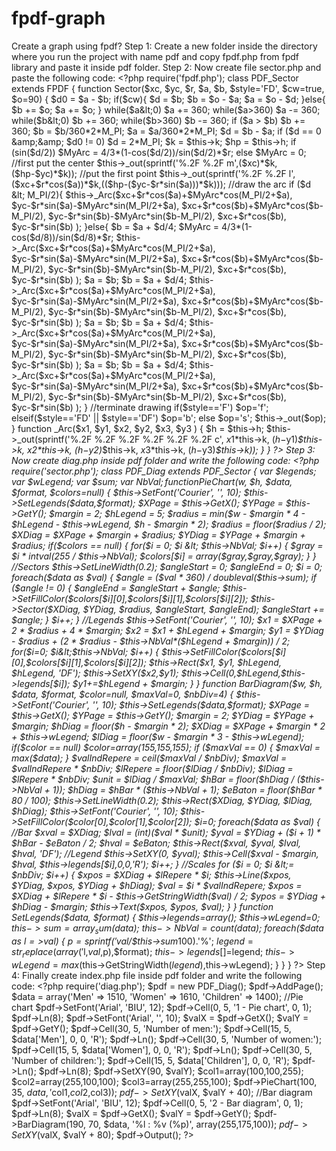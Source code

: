 # fpdf-graph
Create a graph using fpdf? Step 1: Create a new folder inside the directory where you run the project with name pdf and copy fpdf.php from fpdf library and paste it inside pdf folder.  Step 2: Now create file sector.php and paste the following code:  &lt;?php require('fpdf.php'); class PDF_Sector extends FPDF {     function Sector($xc, $yc, $r, $a, $b, $style='FD', $cw=true, $o=90)     {         $d0 = $a - $b;         if($cw){             $d = $b;             $b = $o - $a;             $a = $o - $d;         }else{             $b += $o;             $a += $o;         }         while($a&lt;0)             $a += 360;         while($a>360)             $a -= 360;         while($b&lt;0)             $b += 360;         while($b>360)             $b -= 360;         if ($a > $b)             $b += 360;         $b = $b/360*2*M_PI;         $a = $a/360*2*M_PI;         $d = $b - $a;         if ($d == 0 &amp;&amp; $d0 != 0)             $d = 2*M_PI;         $k = $this->k;         $hp = $this->h;         if (sin($d/2))             $MyArc = 4/3*(1-cos($d/2))/sin($d/2)*$r;         else             $MyArc = 0;         //first put the center         $this->_out(sprintf('%.2F %.2F m',($xc)*$k,($hp-$yc)*$k));         //put the first point         $this->_out(sprintf('%.2F %.2F l',($xc+$r*cos($a))*$k,(($hp-($yc-$r*sin($a)))*$k)));         //draw the arc         if ($d &lt; M_PI/2){             $this->_Arc($xc+$r*cos($a)+$MyArc*cos(M_PI/2+$a),                         $yc-$r*sin($a)-$MyArc*sin(M_PI/2+$a),                         $xc+$r*cos($b)+$MyArc*cos($b-M_PI/2),                         $yc-$r*sin($b)-$MyArc*sin($b-M_PI/2),                         $xc+$r*cos($b),                         $yc-$r*sin($b)                         );         }else{             $b = $a + $d/4;             $MyArc = 4/3*(1-cos($d/8))/sin($d/8)*$r;             $this->_Arc($xc+$r*cos($a)+$MyArc*cos(M_PI/2+$a),                         $yc-$r*sin($a)-$MyArc*sin(M_PI/2+$a),                         $xc+$r*cos($b)+$MyArc*cos($b-M_PI/2),                         $yc-$r*sin($b)-$MyArc*sin($b-M_PI/2),                         $xc+$r*cos($b),                         $yc-$r*sin($b)                         );             $a = $b;             $b = $a + $d/4;             $this->_Arc($xc+$r*cos($a)+$MyArc*cos(M_PI/2+$a),                         $yc-$r*sin($a)-$MyArc*sin(M_PI/2+$a),                         $xc+$r*cos($b)+$MyArc*cos($b-M_PI/2),                         $yc-$r*sin($b)-$MyArc*sin($b-M_PI/2),                         $xc+$r*cos($b),                         $yc-$r*sin($b)                         );             $a = $b;             $b = $a + $d/4;             $this->_Arc($xc+$r*cos($a)+$MyArc*cos(M_PI/2+$a),                         $yc-$r*sin($a)-$MyArc*sin(M_PI/2+$a),                         $xc+$r*cos($b)+$MyArc*cos($b-M_PI/2),                         $yc-$r*sin($b)-$MyArc*sin($b-M_PI/2),                         $xc+$r*cos($b),                         $yc-$r*sin($b)                         );             $a = $b;             $b = $a + $d/4;             $this->_Arc($xc+$r*cos($a)+$MyArc*cos(M_PI/2+$a),                         $yc-$r*sin($a)-$MyArc*sin(M_PI/2+$a),                         $xc+$r*cos($b)+$MyArc*cos($b-M_PI/2),                         $yc-$r*sin($b)-$MyArc*sin($b-M_PI/2),                         $xc+$r*cos($b),                         $yc-$r*sin($b)                         );         }         //terminate drawing         if($style=='F')             $op='f';         elseif($style=='FD' || $style=='DF')             $op='b';         else             $op='s';         $this->_out($op);     }     function _Arc($x1, $y1, $x2, $y2, $x3, $y3 )     {         $h = $this->h;         $this->_out(sprintf('%.2F %.2F %.2F %.2F %.2F %.2F c',             $x1*$this->k,             ($h-$y1)*$this->k,             $x2*$this->k,             ($h-$y2)*$this->k,             $x3*$this->k,             ($h-$y3)*$this->k));     } } ?>  Step 3: Now create diag.php inside pdf folder and write the following code:  &lt;?php require('sector.php'); class PDF_Diag extends PDF_Sector {     var $legends;     var $wLegend;     var $sum;     var $NbVal;     function PieChart($w, $h, $data, $format, $colors=null)     {         $this->SetFont('Courier', '', 10);         $this->SetLegends($data,$format);         $XPage = $this->GetX();         $YPage = $this->GetY();         $margin = 2;         $hLegend = 5;         $radius = min($w - $margin * 4 - $hLegend - $this->wLegend, $h - $margin * 2);         $radius = floor($radius / 2);         $XDiag = $XPage + $margin + $radius;         $YDiag = $YPage + $margin + $radius;         if($colors == null) {             for($i = 0; $i &lt; $this->NbVal; $i++) {                 $gray = $i * intval(255 / $this->NbVal);                 $colors[$i] = array($gray,$gray,$gray);             }         }         //Sectors         $this->SetLineWidth(0.2);         $angleStart = 0;         $angleEnd = 0;         $i = 0;         foreach($data as $val) {             $angle = ($val * 360) / doubleval($this->sum);             if ($angle != 0) {                 $angleEnd = $angleStart + $angle;                 $this->SetFillColor($colors[$i][0],$colors[$i][1],$colors[$i][2]);                 $this->Sector($XDiag, $YDiag, $radius, $angleStart, $angleEnd);                 $angleStart += $angle;             }             $i++;         }         //Legends         $this->SetFont('Courier', '', 10);         $x1 = $XPage + 2 * $radius + 4 * $margin;         $x2 = $x1 + $hLegend + $margin;         $y1 = $YDiag - $radius + (2 * $radius - $this->NbVal*($hLegend + $margin)) / 2;         for($i=0; $i&lt;$this->NbVal; $i++) {             $this->SetFillColor($colors[$i][0],$colors[$i][1],$colors[$i][2]);             $this->Rect($x1, $y1, $hLegend, $hLegend, 'DF');             $this->SetXY($x2,$y1);             $this->Cell(0,$hLegend,$this->legends[$i]);             $y1+=$hLegend + $margin;         }     }     function BarDiagram($w, $h, $data, $format, $color=null, $maxVal=0, $nbDiv=4)     {         $this->SetFont('Courier', '', 10);         $this->SetLegends($data,$format);         $XPage = $this->GetX();         $YPage = $this->GetY();         $margin = 2;         $YDiag = $YPage + $margin;         $hDiag = floor($h - $margin * 2);         $XDiag = $XPage + $margin * 2 + $this->wLegend;         $lDiag = floor($w - $margin * 3 - $this->wLegend);         if($color == null)             $color=array(155,155,155);         if ($maxVal == 0) {             $maxVal = max($data);         }         $valIndRepere = ceil($maxVal / $nbDiv);         $maxVal = $valIndRepere * $nbDiv;         $lRepere = floor($lDiag / $nbDiv);         $lDiag = $lRepere * $nbDiv;         $unit = $lDiag / $maxVal;         $hBar = floor($hDiag / ($this->NbVal + 1));         $hDiag = $hBar * ($this->NbVal + 1);         $eBaton = floor($hBar * 80 / 100);         $this->SetLineWidth(0.2);         $this->Rect($XDiag, $YDiag, $lDiag, $hDiag);         $this->SetFont('Courier', '', 10);         $this->SetFillColor($color[0],$color[1],$color[2]);         $i=0;         foreach($data as $val) {             //Bar             $xval = $XDiag;             $lval = (int)($val * $unit);             $yval = $YDiag + ($i + 1) * $hBar - $eBaton / 2;             $hval = $eBaton;             $this->Rect($xval, $yval, $lval, $hval, 'DF');             //Legend             $this->SetXY(0, $yval);             $this->Cell($xval - $margin, $hval, $this->legends[$i],0,0,'R');             $i++;         }         //Scales         for ($i = 0; $i &lt;= $nbDiv; $i++) {             $xpos = $XDiag + $lRepere * $i;             $this->Line($xpos, $YDiag, $xpos, $YDiag + $hDiag);             $val = $i * $valIndRepere;             $xpos = $XDiag + $lRepere * $i - $this->GetStringWidth($val) / 2;             $ypos = $YDiag + $hDiag - $margin;             $this->Text($xpos, $ypos, $val);         }     }     function SetLegends($data, $format)     {         $this->legends=array();         $this->wLegend=0;         $this->sum=array_sum($data);         $this->NbVal=count($data);         foreach($data as $l=>$val)         {             $p=sprintf('%.2f',$val/$this->sum*100).'%';             $legend=str_replace(array('%l','%v','%p'),array($l,$val,$p),$format);             $this->legends[]=$legend;             $this->wLegend=max($this->GetStringWidth($legend),$this->wLegend);         }     } } ?>  Step 4: Finally create index.php file inside pdf folder and write the following code: &lt;?php require('diag.php'); $pdf = new PDF_Diag(); $pdf->AddPage(); $data = array('Men' => 1510, 'Women' => 1610, 'Children' => 1400); //Pie chart $pdf->SetFont('Arial', 'BIU', 12); $pdf->Cell(0, 5, '1 - Pie chart', 0, 1); $pdf->Ln(8); $pdf->SetFont('Arial', '', 10); $valX = $pdf->GetX(); $valY = $pdf->GetY(); $pdf->Cell(30, 5, 'Number of men:'); $pdf->Cell(15, 5, $data['Men'], 0, 0, 'R'); $pdf->Ln(); $pdf->Cell(30, 5, 'Number of women:'); $pdf->Cell(15, 5, $data['Women'], 0, 0, 'R'); $pdf->Ln(); $pdf->Cell(30, 5, 'Number of children:'); $pdf->Cell(15, 5, $data['Children'], 0, 0, 'R'); $pdf->Ln(); $pdf->Ln(8); $pdf->SetXY(90, $valY); $col1=array(100,100,255); $col2=array(255,100,100); $col3=array(255,255,100); $pdf->PieChart(100, 35, $data, '%l (%p)', array($col1,$col2,$col3)); $pdf->SetXY($valX, $valY + 40); //Bar diagram $pdf->SetFont('Arial', 'BIU', 12); $pdf->Cell(0, 5, '2 - Bar diagram', 0, 1); $pdf->Ln(8); $valX = $pdf->GetX(); $valY = $pdf->GetY(); $pdf->BarDiagram(190, 70, $data, '%l : %v (%p)', array(255,175,100)); $pdf->SetXY($valX, $valY + 80); $pdf->Output(); ?>

